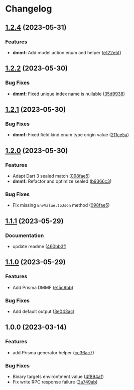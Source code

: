 # Changelog

## [1.2.4](https://github.com/odroe/prisma-generator-helper/compare/prisma_generator_helper-v1.2.2...prisma_generator_helper-v1.2.4) (2023-05-31)


### Features

* **dmmf:** Add model action enum and helper ([e122e5f](https://github.com/odroe/prisma-generator-helper/commit/e122e5f8baeea3717f5d24eb28ce9480324f469c))

## [1.2.2](https://github.com/odroe/prisma-generator-helper/compare/prisma_generator_helper-v1.2.1...prisma_generator_helper-v1.2.2) (2023-05-30)


### Bug Fixes

* **dmmf:** Fixed unique index name is nullable ([35d9938](https://github.com/odroe/prisma-generator-helper/commit/35d99386bcc0db6b91d2f0410af056009f608db1))

## [1.2.1](https://github.com/odroe/prisma-generator-helper/compare/prisma_generator_helper-v1.2.0...prisma_generator_helper-v1.2.1) (2023-05-30)


### Bug Fixes

* **dmmf:** Fixed field kind enum type origin value ([211ce5a](https://github.com/odroe/prisma-generator-helper/commit/211ce5ab9f359757ec2b036cf162ccd852dc617a))

## [1.2.0](https://github.com/odroe/prisma-generator-helper/compare/prisma_generator_helper-v1.1.1...prisma_generator_helper-v1.2.0) (2023-05-30)


### Features

* Adapt Dart 3 sealed match ([098fae5](https://github.com/odroe/prisma-generator-helper/commit/098fae51b5d5a14221659c7f7cca4889fdbe663e))
* **dmmf:** Refactor and optimize sealed ([b9366c3](https://github.com/odroe/prisma-generator-helper/commit/b9366c3cd6b58c91ef27c8e0544c88b41f961845))


### Bug Fixes

* Fix missing `EnvValue.toJson` method ([098fae5](https://github.com/odroe/prisma-generator-helper/commit/098fae51b5d5a14221659c7f7cca4889fdbe663e))

## [1.1.1](https://github.com/odroe/prisma-generator-helper/compare/v1.1.0...v1.1.1) (2023-05-29)


### Documentation

* update readme ([460bb3f](https://github.com/odroe/prisma-generator-helper/commit/460bb3f5a2b12d858f8333c76f156e1fc918f765))

## [1.1.0](https://github.com/odroe/prisma-generator-helper/compare/v1.0.0...v1.1.0) (2023-05-29)


### Features

* Add Prisma DMMF ([e15c9bb](https://github.com/odroe/prisma-generator-helper/commit/e15c9bb636904de325202387db2b140f54caa1c2))


### Bug Fixes

* Add default output ([3e043ac](https://github.com/odroe/prisma-generator-helper/commit/3e043acdc3d40135f1197e678134e90bdc0cde97))

## 1.0.0 (2023-03-14)


### Features

* add Prisma generator helper ([cc36ac7](https://github.com/odroe/prisma-generator-helper/commit/cc36ac7ca5ae8e3a6f275fe7fa44c3582356bfc6))


### Bug Fixes

* Binary targets environtment value ([4f894af](https://github.com/odroe/prisma-generator-helper/commit/4f894afe4c514d8d4beb705a6015e3900938982f))
* Fix write RPC response failure ([2a749ab](https://github.com/odroe/prisma-generator-helper/commit/2a749aba2653fd87174c3ee2fbbf6a29171bdce9))
